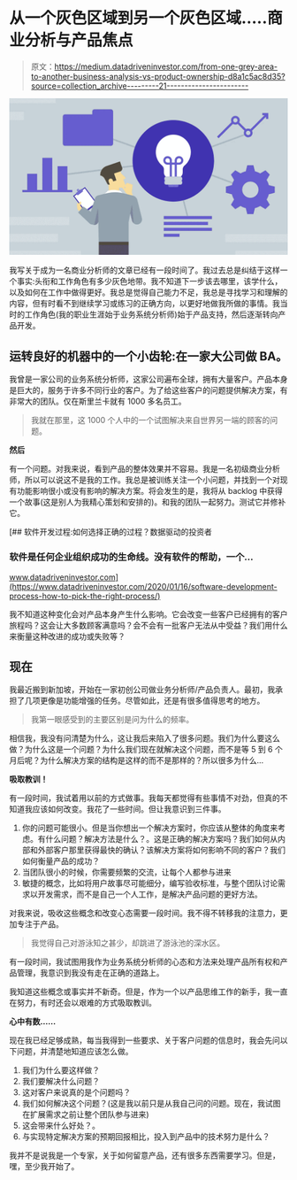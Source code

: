 # 从一个灰色区域到另一个灰色区域…..商业分析与产品焦点

> 原文：<https://medium.datadriveninvestor.com/from-one-grey-area-to-another-business-analysis-vs-product-ownership-d8a1c5ac8d35?source=collection_archive---------21----------------------->

![](img/03136eabaa729acae248bc33d1f3a90f.png)

我写关于成为一名商业分析师的文章已经有一段时间了。我过去总是纠结于这样一个事实:头衔和工作角色有多少灰色地带。我不知道下一步该去哪里，该学什么，以及如何在工作中做得更好。我总是觉得自己能力不足，我总是寻找学习和理解的内容，但有时看不到继续学习或练习的正确方向，以更好地做我所做的事情。我当时的工作角色(我的职业生涯始于业务系统分析师)始于产品支持，然后逐渐转向产品开发。

## 运转良好的机器中的一个小齿轮:在一家大公司做 BA。

我曾是一家公司的业务系统分析师，这家公司遍布全球，拥有大量客户。产品本身是巨大的，服务于许多不同行业的客户。为了给这些客户的问题提供解决方案，有非常大的团队。仅在斯里兰卡就有 1000 多名员工。

> 我就在那里，这 1000 个人中的一个试图解决来自世界另一端的顾客的问题。

**然后**

有一个问题。对我来说，看到产品的整体效果并不容易。我是一名初级商业分析师，所以可以说这不是我的工作。我总是被训练关注一个小问题，并找到一个对现有功能影响很小或没有影响的解决方案。将会发生的是，我将从 backlog 中获得一个故事(这是别人为我精心策划和安排的)。和我的团队一起努力。测试它并修补它。

[](https://www.datadriveninvestor.com/2020/01/16/software-development-process-how-to-pick-the-right-process/) [## 软件开发过程:如何选择正确的过程？数据驱动的投资者

### 软件是任何企业组织成功的生命线。没有软件的帮助，一个…

www.datadriveninvestor.com](https://www.datadriveninvestor.com/2020/01/16/software-development-process-how-to-pick-the-right-process/) 

我不知道这种变化会对产品本身产生什么影响。它会改变一些客户已经拥有的客户旅程吗？这会让大多数顾客满意吗？会不会有一批客户无法从中受益？我们用什么来衡量这种改进的成功或失败等？

## 现在

我最近搬到新加坡，开始在一家初创公司做业务分析师/产品负责人。最初，我承担了几项更像是功能增强的任务。尽管如此，还是有很多值得思考的地方。

> 我第一眼感受到的主要区别是问为什么的频率。

相信我，我没有问清楚为什么，这让我后来陷入了很多问题。我们为什么要这么做？为什么这是一个问题？为什么我们现在就解决这个问题，而不是等 5 到 6 个月后呢？为什么解决方案的结构是这样的而不是那样的？所以很多为什么…

**吸取教训！**

有一段时间，我试着用以前的方式做事。我每天都觉得有些事情不对劲，但真的不知道我应该如何改变。我花了一些时间。但让我意识到三件事。

1.  你的问题可能很小。但是当你想出一个解决方案时，你应该从整体的角度来考虑。有什么问题？解决方法是什么？。这是正确的解决方案吗？我们如何从内部和外部客户那里获得最快的确认？该解决方案将如何影响不同的客户？我们如何衡量产品的成功？
2.  当团队很小的时候，你需要频繁的交流，让每个人都参与进来
3.  敏捷的概念，比如将用户故事尽可能细分，编写验收标准，与整个团队讨论需求以开发需求，而不是自己一个人工作，是解决产品问题的更好方法。

对我来说，吸收这些概念和改变心态需要一段时间。我不得不转移我的注意力，更加专注于产品。

> 我觉得自己对游泳知之甚少，却跳进了游泳池的深水区。

有一段时间，我试图用我作为业务系统分析师的心态和方法来处理产品所有权和产品管理，我意识到我没有走在正确的道路上。

我知道这些概念或事实并不新奇。但是，作为一个以产品思维工作的新手，我一直在努力，有时还会以艰难的方式吸取教训。

**心中有数……**

现在我已经足够成熟，每当我得到一些要求、关于客户问题的信息时，我会先问以下问题，并清楚地知道应该怎么做。

1.  我们为什么要这样做？
2.  我们要解决什么问题？
3.  这对客户来说真的是个问题吗？
4.  我们如何解决这个问题？(这是我以前只是从我自己问的问题。现在，我试图在扩展需求之前让整个团队参与进来)
5.  这会带来什么好处？。
6.  与实现特定解决方案的预期回报相比，投入到产品中的技术努力是什么？

我并不是说我是一个专家，关于如何留意产品，还有很多东西需要学习。但是，嘿，至少我开始了。
